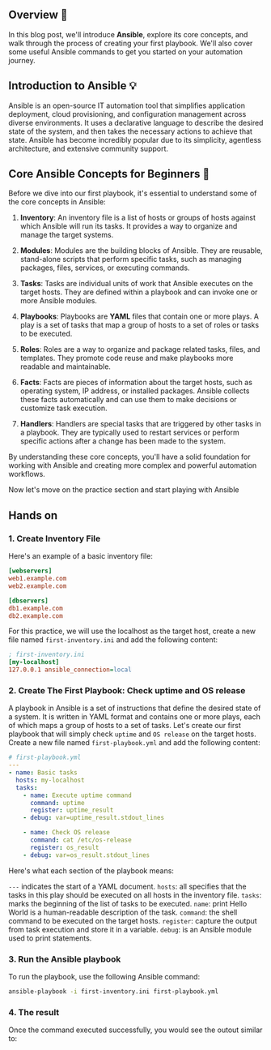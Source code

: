 ## Overview 👋

In this blog post, we'll introduce **Ansible**, explore its core concepts, and walk through the process of creating your first playbook. We'll also cover some useful Ansible commands to get you started on your automation journey.

## Introduction to Ansible 💡

Ansible is an open-source IT automation tool that simplifies application deployment, cloud provisioning, and configuration management across diverse environments. It uses a declarative language to describe the desired state of the system, and then takes the necessary actions to achieve that state. Ansible has become incredibly popular due to its simplicity, agentless architecture, and extensive community support.

## Core Ansible Concepts for Beginners 📘

Before we dive into our first playbook, it's essential to understand some of the core concepts in Ansible:

1. **Inventory**: An inventory file is a list of hosts or groups of hosts against which Ansible will run its tasks. It provides a way to organize and manage the target systems.

2. **Modules**: Modules are the building blocks of Ansible. They are reusable, stand-alone scripts that perform specific tasks, such as managing packages, files, services, or executing commands.

3. **Tasks**: Tasks are individual units of work that Ansible executes on the target hosts. They are defined within a playbook and can invoke one or more Ansible modules.

4. **Playbooks**: Playbooks are **YAML** files that contain one or more plays. A play is a set of tasks that map a group of hosts to a set of roles or tasks to be executed.

5. **Roles**: Roles are a way to organize and package related tasks, files, and templates. They promote code reuse and make playbooks more readable and maintainable.

6. **Facts**: Facts are pieces of information about the target hosts, such as operating system, IP address, or installed packages. Ansible collects these facts automatically and can use them to make decisions or customize task execution.

7. **Handlers**: Handlers are special tasks that are triggered by other tasks in a playbook. They are typically used to restart services or perform specific actions after a change has been made to the system.

By understanding these core concepts, you'll have a solid foundation for working with Ansible and creating more complex and powerful automation workflows.

Now let's move on the practice section and start playing with Ansible

## Hands on

### 1. Create Inventory File

Here's an example of a basic inventory file:

```ini
[webservers]
web1.example.com
web2.example.com

[dbservers]
db1.example.com
db2.example.com
```

For this practice, we will use the localhost as the target host, create a new file named `first-inventory.ini` and add the following content:

```ini
; first-inventory.ini
[my-localhost]
127.0.0.1 ansible_connection=local
```

### 2. Create The First Playbook: Check uptime and OS release

A playbook in Ansible is a set of instructions that define the desired state of a system. It is written in YAML format and contains one or more plays, each of which maps a group of hosts to a set of tasks. Let's create our first playbook that will simply check `uptime` and `OS release` on the target hosts.
Create a new file named `first-playbook.yml` and add the following content:

```yaml
# first-playbook.yml
---
- name: Basic tasks
  hosts: my-localhost
  tasks:
    - name: Execute uptime command
      command: uptime
      register: uptime_result
    - debug: var=uptime_result.stdout_lines

    - name: Check OS release
      command: cat /etc/os-release
      register: os_result
    - debug: var=os_result.stdout_lines
```

Here's what each section of the playbook means:

`---` indicates the start of a YAML document.
`hosts`: all specifies that the tasks in this play should be executed on all hosts in the inventory file.
`tasks`: marks the beginning of the list of tasks to be executed.
`name`: print Hello World is a human-readable description of the task.
`command`: the shell command to be executed on the target hosts.
`register`: capture the output from task execution and store it in a variable.
`debug`: is an Ansible module used to print statements.

### 3. Run the Ansible playbook

To run the playbook, use the following Ansible command:

```bash
ansible-playbook -i first-inventory.ini first-playbook.yml
```

### 4. The result

Once the command executed successfully, you would see the outout similar to:
```bash

```
